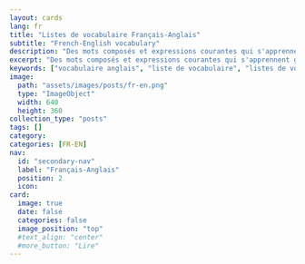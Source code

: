 ```yaml
---
layout: cards
lang: fr
title: "Listes de vocabulaire Français-Anglais"
subtitle: "French-English vocabulary"
description: "Des mots composés et expressions courantes qui s'apprennent généralement par la pratique."
excerpt: "Des mots composés et expressions courantes qui s'apprennent généralement par la pratique."
keywords: ["vocabulaire anglais", "liste de vocabulaire", "listes de vocabulaire anglais", "liste de mots anglais", "listes de mots anglais", "apprendre l'anglais"]
image:
  path: "assets/images/posts/fr-en.png"
  type: "ImageObject"
  width: 640
  height: 360
collection_type: "posts"
tags: []
category:
categories: [FR-EN]
nav:
  id: "secondary-nav"
  label: "Français-Anglais"
  position: 2
  icon:
card:
  image: true
  date: false
  categories: false
  image_position: "top"
  #text_align: "center"
  #more_button: "Lire"
---
```

